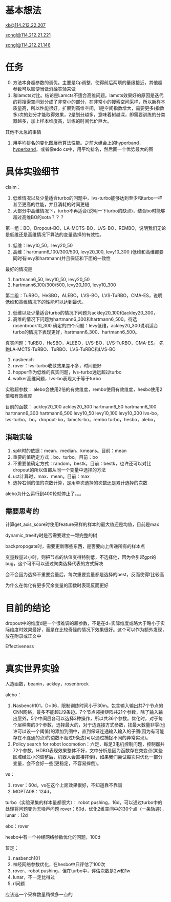 # 基本想法

xk@114.212.22.207

songl@114.212.21.221

songl@114.212.21.146

# 任务

0. 方法本身超参数的调优。主要是Cp调整，使得前后两项的量级接近，其他超参数可以顺便当做消融实验来做
2. 和lamcts对比。结论是Lamcts不适合高维问题。lamcts效果好的原因是迭代的将搜索空间划分成了非常小的部分，在非常小的搜索空间采样，所以新样本质量高，所以性能很好。扩展到高维空间，1是空间指数增大，需要更多(指数多)次的划分才能取得效果，2是划分越多，意味着树越深，即需要训练的分类器越多，加上样本维度高，训练的时间代价巨大。

其他不太急的事情
1. 用平均排名的变化图展示算法性能。之前大组会上的hyperband，[hyperband](https://arxiv.org/pdf/2105.09821.pdf)。或者像edo cs中，用平均排名，然后画一个优势最大的图

# 具体实验细节

claim：
1. 低维情况以及少量适合turbo的问题中，lvs-turbo能够达到至少和turbo一样甚至更高的性能，并且消耗的时间更短
2. 大部分中高维情况下，turbo不再适合(说明一下turbo的缺点)，结合bo时能够超过高维BO的sota？？？

第一组：BO，Dropout-BO，LA-MCTS-BO，LVS-BO，REMBO，说明我们无论是低维还是高维情况下算法的变量选择的有效性。
1. 低维：levy10_50，levy20_50
2. 高维：hartmann6_100/300/500, levy20_100, levy10_300
(低维和高维都要同时有levy和hartmann)并且保证和下面的一致性

最好的情况是
1. hartmann6_50, levy10_50, levy20_50
2. hartmann6_100/300/500, levy20_100, levy10_300

第二组：TuRBO，HeSBO，ALEBO，LVS-BO，LVS-TuRBO，CMA-ES，说明低维和高维情况下的性能可以达到最优。
1. 低维以及少量适合turbo的情况下问题为ackley20_100和ackley20_300，
2. 高维的情况下问题为hartmann6_300和hartmann6_500。待选rosenbrock10_300
确定的四个问题：levy低维，ackley20_300说明适合turbo的情况下表现更好，hartmann6_300、hartmann6_500。

真实问题：TuRBO，HeSBO，ALEBO，LVS-BO，LVS-TuRBO，CMA-ES。
先跑LA-MCTS-TuRBO、TuRBO、LVS-TuRBO和LVS-BO
1. nasbench
1. rover：lvs-turbo收敛效果差不多，时间更好
2. hopper作为低维的真实问题，lvs-turbo远远超过turbo
3. walker高维问题，lvs-bo表现大于等于turbo


实验超参数：
alebo会使用2倍的有效维度，rembo使用有效维度，hesbo使用2倍和有效维度

目前的函数：
ackley20_100 ackley20_300
hartmann6_50 hartmann6_100 hartmann6_300 hartmann6_500
levy10_50 levy10_100 levy10_300
lvs-bo，lvs-turbo，bo，dropout-bo，lamcts-bo，rembo
turbo，hesbo，alebo，



## 消融实验

1. split时的依据：mean、median、kmeans。目前：mean
2. 重要的值确定方式：bo、turbo。目前：bo
3. 不重要值确定方式：random，bestk。目前：bestk，也许还可以对比dropout的所以值都从同一个变量中选择的方法
4. uct计算时，max、mean。目前：max
5. 选择右侧的值的次数计算，是用单次选择的次数还是累计选择的次数

alebo为什么运行到400轮就停止了。。。

## 需要思考的

计算get_axis_score时使用feature采样的样本的最大值还是均值，目前是max

dynamic_treeify时是否需要建立一颗完整的树

backpropogate时，需要更新哪些东西，是否要向上传递所有的样本点

变量数量过小时，则把节点的估值变得特别低，不选择他，因为会引起gpr的bug，这个可不可以通过聚类选择代表的方式解决

会不会因为选择不重要变量后，每次重要变量都是选择的best，反而使得f比较高

为什么在优化有更多冗余变量的函数时表现反而更好

# 目前的结论

dropout中的维度d是一个很难调的超参数，不是在d=实际维度或略大于略小于实际维度时效果最好，而是在比较奇怪的情况下效果很好。这个可以作为额外发现，放在附录或正文中

Effectiveness

# 真实世界实验

人造函数，beanin，ackley，rosenbrock

alebo：
1. Nasbench101，D=36，限制训练时间小于30m。包含输入输出共7个节点的CNN网络，最多不能超过9条边。7个节点邻接矩阵共21个参数，除了输入输出层外，5个中间层各可以选择3种操作，所以共36个参数。优化时，对于每个层种类的3个参数，选择最大的，对于边连接方式参数，找最大数量非零(也许可以设一个阈值)的添加到图中，直到保证连通输入输入的子图(因为有可能存在不连通的点)的边数不超过9条边(可以通过捕捉不同的异常实现)。
2. Policy search for robot locomotion：六足，每足3电机控制问题，控制器共72个参数，HDBO表现效果整体不好，文中分析是因为函数存在突变点(某些区域经过小的调整后，机器人会直接摔倒)，如果我们尝试每次只优化一部分变量，会不会好一些(更稳定，不容易摔倒)。

vs：
1. rover：60d，vs在这个上面效果很好，不知道靠不靠谱
2. MOPTA08：124d，

turbo（实验采集的样本量都很大）：
robot pushing，16d，可以通过turbo中的处理将问题变为无噪声问题
rover：60d，优化2维空间中的30个点（一条轨迹），
lunar：12d

ebo：rover

hesbo中有一个神经网络参数优化的问题，100d

暂定：
1. nasbench101
2. 神经网络参数优化，在hesbo中只评估了100次
3. rover、robot pushing，但在turbo中，评估次数是2w和1w
4. lunar，不一定比得过
5. rl问题

应该选一个采样数量稍微多一点的